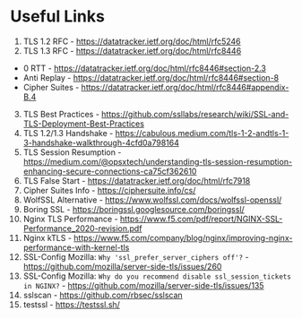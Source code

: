 Useful Links
============

1. TLS 1.2 RFC - https://datatracker.ietf.org/doc/html/rfc5246
2. TLS 1.3 RFC - https://datatracker.ietf.org/doc/html/rfc8446
- 0 RTT - https://datatracker.ietf.org/doc/html/rfc8446#section-2.3
- Anti Replay - https://datatracker.ietf.org/doc/html/rfc8446#section-8
- Cipher Suites - https://datatracker.ietf.org/doc/html/rfc8446#appendix-B.4
3. TLS Best Practices - https://github.com/ssllabs/research/wiki/SSL-and-TLS-Deployment-Best-Practices
4. TLS 1.2/1.3 Handshake - https://cabulous.medium.com/tls-1-2-andtls-1-3-handshake-walkthrough-4cfd0a798164
5. TLS Session Resumption - https://medium.com/@opsxtech/understanding-tls-session-resumption-enhancing-secure-connections-ca75cf362610
6. TLS False Start - https://datatracker.ietf.org/doc/html/rfc7918
7. Cipher Suites Info - https://ciphersuite.info/cs/
8. WolfSSL Alternative - https://www.wolfssl.com/docs/wolfssl-openssl/
9. Boring SSL - https://boringssl.googlesource.com/boringssl/
10. Nginx TLS Performance - https://www.f5.com/pdf/report/NGINX-SSL-Performance_2020-revision.pdf
11. Nginx kTLS - https://www.f5.com/company/blog/nginx/improving-nginx-performance-with-kernel-tls
12. SSL-Config Mozilla: `Why 'ssl_prefer_server_ciphers off'?` - https://github.com/mozilla/server-side-tls/issues/260
13. SSL-Config Mozilla: `Why do you recommend disable ssl_session_tickets in NGINX?` - https://github.com/mozilla/server-side-tls/issues/135
14. sslscan - https://github.com/rbsec/sslscan
15. testssl - https://testssl.sh/
